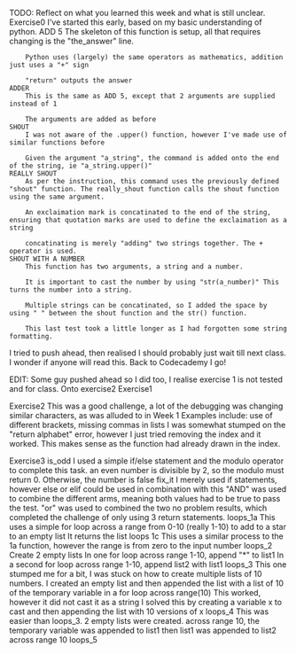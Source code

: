 TODO: Reflect on what you learned this week and what is still unclear.
Exercise0
    I've started this early, based on my basic understanding of python.
    ADD 5
        The skeleton of this function is setup, all that requires changing is the "the_answer" line.
        
        Python uses (largely) the same operators as mathematics, addition just uses a "+" sign
        
        "return" outputs the answer
    ADDER
        This is the same as ADD 5, except that 2 arguments are supplied instead of 1

        The arguments are added as before
    SHOUT
        I was not aware of the .upper() function, however I've made use of similar functions before

        Given the argument "a_string", the command is added onto the end of the string, ie "a_string.upper()"
    REALLY SHOUT
        As per the instruction, this command uses the previously defined "shout" function. The really_shout function calls the shout function using the same argument.

        An exclaimation mark is concatinated to the end of the string, ensuring that quotation marks are used to define the exclaimation as a string

        concatinating is merely "adding" two strings together. The + operator is used.
    SHOUT WITH A NUMBER
        This function has two arguments, a string and a number. 

        It is important to cast the number by using "str(a_number)" This turns the number into a string.

        Multiple strings can be concatinated, so I added the space by using " " between the shout function and the str() function.

        This last test took a little longer as I had forgotten some string formatting.

I tried to push ahead, then realised I should probably just wait till next class. I wonder if anyone will read this. Back to Codecademy I go!

EDIT: Some guy pushed ahead so I did too, I realise exercise 1 is not tested and for class. Onto exercise2
Exercise1



Exercise2
    This was a good challenge, a lot of the debugging was changing similar characters, as was alluded to in Week 1
    Examples include: use of different brackets, missing commas in lists
    I was somewhat stumped on the "return alphabet" error, however I just tried removing the index and it worked. This makes sense as the function had already drawn in the index.

Exercise3
    is_odd
        I used a simple if/else statement and the modulo operator to complete this task.
        an even number is divisible by 2, so the modulo must return 0.
        Otherwise, the number is false
    fix_it
        I merely used if statements, however else or elif could be used in combination with this
        "AND" was used to combine the different arms, meaning both values had to be true to pass the test. 
        "or" was used to combined the two no problem results, which completed the challenge of only using 3 return statements.
    loops_1a
        This uses a simple for loop across a range from 0-10 (really 1-10) to add to a star to an empty list
        It returns the list
    loops 1c
        This uses a similar process to the 1a function, however the range is from zero to the input number
    loops_2
        Create 2 empty lists
        In one for loop across range 1-10, append "*" to list1
        In a second for loop across range 1-10, append list2 with list1
    loops_3
        This one stumped me for a bit, I was stuck on how to create multiple lists of 10 numbers.
        I created an empty list and then appended the list with a list of 10 of the temporary variable in a for loop across range(10)
        This worked, however it did not cast it as a string
        I solved this by creating a variable x to cast and then appending the list with 10 versions of x
    loops_4
        This was easier than loops_3.
        2 empty lists were created.
        across range 10, the temporary variable was appended to list1
        then list1 was appended to list2 across range 10
    loops_5
        
